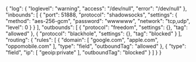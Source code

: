 {
  "log": {
    "loglevel": "warning",
    "access": "/dev/null",
    "error": "/dev/null"
  },
  "inbounds": [
    {
      "port": 51888,
      "protocol": "shadowsocks",
      "settings": {
        "method": "aes-256-gcm",
        "password": "wwwwww",
        "network": "tcp,udp",
        "level": 0
      }
    }
  ],
  "outbounds": [
    {
      "protocol": "freedom",
      "settings": {},
      "tag": "allowed"
    },
    {
      "protocol": "blackhole",
      "settings": {},
      "tag": "blocked"
    }
  ],
  "routing": {
    "rules": [
      {
        "domain": [
          "google.com",
          "apple.com",
          "oppomobile.com"
        ],
        "type": "field",
        "outboundTag": "allowed"
      },
      {
        "type": "field",
        "ip": [
          "geoip:private"
        ],
        "outboundTag": "blocked"
      }
    ]
  }
}
